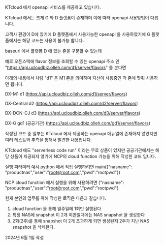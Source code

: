 KTcloud 에서 openapi 서비스를 제공하고 있습니다.

KTcloud 에서는 크게 G 와 D 플랫폼이 존재하며 이에 따라 openapi 사용방법이 다릅니다.

고객사 환경이 D에 있기에 D 플랫폼에서 사용가능한 openapi 를 사용하였기에 G 플랫폼에서는 해당 코드는 사용이 불가능 합니다.

baseurl 에서 플랫폼 D 에 있는 존을 구분할 수 있는데

예로 오픈스택에 flavor 정보를 조회할 수 있는 openapi 주소 인 "https://api.ucloudbiz.olleh.com/d1/server/flavors" 를 본다면

아래의 내용에서 처럼 "d1" 은 M1 존을 의미하며 자신이 사용중인 각 존에 맞춰 사용하면 됩니다.

DX-M1	d1 (https://api.ucloudbiz.olleh.com/d1/server/flavors)

DX-Central	d2 (https://api.ucloudbiz.olleh.com/d2/server/flavors)

DX-DCN-CJ	d3 (https://api.ucloudbiz.olleh.com/d3/server/flavors)

DX-G gd1 (공공기관) (https://api.ucloudbiz.olleh.com/gd1/server/flavors)

작성된 코드 중 일부는 KTcloud 에서 제공하는 openapi 메뉴얼에 존재하지 않았지만 여러 테스트와 추측을 통해서 발견한 내용입니다.

KTcloud 에도 "serverless code run" 이라는 무료 상품이 있지만 공공기관에서는 해당 상품이 제공되지 않기에 NCP의 cloud function 기능을 위해 작성한 코드 입니다.

실행 파라미터 예시
python 에서 직접 실행하려면 
main({"nasname": "productnas","user":"root@root.com","pwd":"rootpwd"})

NCP cloud function 에서 실행을 위해 사용하려면 
{"nasname": "productnas","user":"root@root.com","pwd":"rootpwd"}

현재 본인의 업무를 위해 작성한 로직은 다음과 같습니다.

1. cloud function 을 통해 일주일에 1회만 실행된다
2. 특정 NAS에 snapshot 이 2개 미만일때에는 NAS snapshot 을 생성한다
3. 2회(2주)를 통해 snapshot 이 2개 초과하게 되면 생성된지 2주가 지난 NAS snapshot 을 삭제한다.

2024년 6월 1일 작성
